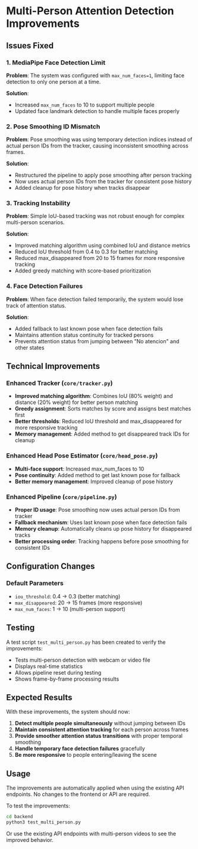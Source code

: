 # Multi-Person Attention Detection Improvements

## Issues Fixed

### 1. MediaPipe Face Detection Limit
**Problem**: The system was configured with `max_num_faces=1`, limiting face detection to only one person at a time.

**Solution**: 
- Increased `max_num_faces` to 10 to support multiple people
- Updated face landmark detection to handle multiple faces properly

### 2. Pose Smoothing ID Mismatch
**Problem**: Pose smoothing was using temporary detection indices instead of actual person IDs from the tracker, causing inconsistent smoothing across frames.

**Solution**:
- Restructured the pipeline to apply pose smoothing after person tracking
- Now uses actual person IDs from the tracker for consistent pose history
- Added cleanup for pose history when tracks disappear

### 3. Tracking Instability
**Problem**: Simple IoU-based tracking was not robust enough for complex multi-person scenarios.

**Solution**:
- Improved matching algorithm using combined IoU and distance metrics
- Reduced IoU threshold from 0.4 to 0.3 for better matching
- Reduced max_disappeared from 20 to 15 frames for more responsive tracking
- Added greedy matching with score-based prioritization

### 4. Face Detection Failures
**Problem**: When face detection failed temporarily, the system would lose track of attention status.

**Solution**:
- Added fallback to last known pose when face detection fails
- Maintains attention status continuity for tracked persons
- Prevents attention status from jumping between "No atencion" and other states

## Technical Improvements

### Enhanced Tracker (`core/tracker.py`)
- **Improved matching algorithm**: Combines IoU (80% weight) and distance (20% weight) for better person matching
- **Greedy assignment**: Sorts matches by score and assigns best matches first
- **Better thresholds**: Reduced IoU threshold and max_disappeared for more responsive tracking
- **Memory management**: Added method to get disappeared track IDs for cleanup

### Enhanced Head Pose Estimator (`core/head_pose.py`)
- **Multi-face support**: Increased max_num_faces to 10
- **Pose continuity**: Added method to get last known pose for fallback
- **Better memory management**: Improved cleanup of pose history

### Enhanced Pipeline (`core/pipeline.py`)
- **Proper ID usage**: Pose smoothing now uses actual person IDs from tracker
- **Fallback mechanism**: Uses last known pose when face detection fails
- **Memory cleanup**: Automatically cleans up pose history for disappeared tracks
- **Better processing order**: Tracking happens before pose smoothing for consistent IDs

## Configuration Changes

### Default Parameters
- `iou_threshold`: 0.4 → 0.3 (better matching)
- `max_disappeared`: 20 → 15 frames (more responsive)
- `max_num_faces`: 1 → 10 (multi-person support)

## Testing

A test script `test_multi_person.py` has been created to verify the improvements:
- Tests multi-person detection with webcam or video file
- Displays real-time statistics
- Allows pipeline reset during testing
- Shows frame-by-frame processing results

## Expected Results

With these improvements, the system should now:
1. **Detect multiple people simultaneously** without jumping between IDs
2. **Maintain consistent attention tracking** for each person across frames
3. **Provide smoother attention status transitions** with proper temporal smoothing
4. **Handle temporary face detection failures** gracefully
5. **Be more responsive** to people entering/leaving the scene

## Usage

The improvements are automatically applied when using the existing API endpoints. No changes to the frontend or API are required.

To test the improvements:
```bash
cd backend
python3 test_multi_person.py
```

Or use the existing API endpoints with multi-person videos to see the improved behavior.
